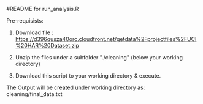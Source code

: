 #README for run_analysis.R

Pre-requisists:

1. Download file : https://d396qusza40orc.cloudfront.net/getdata%2Fprojectfiles%2FUCI%20HAR%20Dataset.zip 

2. Unzip the files under a subfolder "./cleaning"  (below your working directory)

3. Download this script to your working directory & execute.

The Output will be created under working directory as: cleaning/final_data.txt

